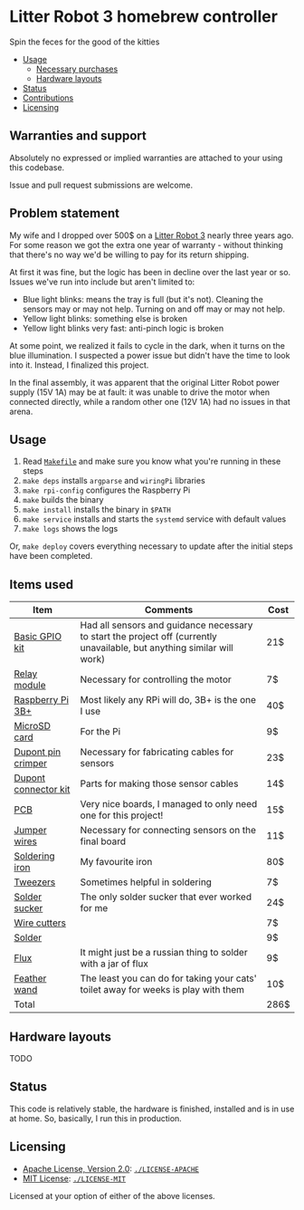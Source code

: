 # Litter Robot 3 homebrew controller

Spin the feces for the good of the kitties

<!-- toc -->

- [Usage](#usage)
    * [Necessary purchases](#necessary-purchases)
    * [Hardware layouts](#hardware-layouts)
- [Status](#status)
- [Contributions](#contributions)
- [Licensing](#licensing)

<!-- tocstop -->

## Warranties and support

Absolutely no expressed or implied warranties are attached to your using this codebase.

Issue and pull request submissions are welcome.

## Problem statement

My wife and I dropped over 500$ on a [Litter Robot 3](https://www.litter-robot.com/litter-robot-3.html) nearly three years ago. For some reason we got the extra one year of warranty - without thinking that there's no way we'd be willing to pay for its return shipping.

At first it was fine, but the logic has been in decline over the last year or so. Issues we've run into include but aren't limited to:

- Blue light blinks: means the tray is full (but it's not). Cleaning the sensors may or may not help. Turning on and off may or may not help.
- Yellow light blinks: something else is broken
- Yellow light blinks very fast: anti-pinch logic is broken

At some point, we realized it fails to cycle in the dark, when it turns on the blue illumination. I suspected a power issue but didn't have the time to look into it. Instead, I finalized this project.

In the final assembly, it was apparent that the original Litter Robot power supply (15V 1A) may be at fault: it was unable to drive the motor when connected directly, while a random other one (12V 1A) had no issues in that arena.

## Usage

1. Read [`Makefile`](Makefile) and make sure you know what you're running in these steps
1. `make deps` installs `argparse` and `wiringPi` libraries
1. `make rpi-config` configures the Raspberry Pi
1. `make` builds the binary
1. `make install` installs the binary in `$PATH`
1. `make service` installs and starts the `systemd` service with default values
1. `make logs` shows the logs

Or, `make deploy` covers everything necessary to update after the initial steps have been completed.

## Items used

Item | Comments | Cost
-|-|-
[Basic GPIO kit](https://www.amazon.com/gp/product/B01MATM4XF) | Had all sensors and guidance necessary to start the project off (currently unavailable, but anything similar will work) | 21$
[Relay module](https://www.amazon.com/gp/product/B00E0NTPP4) | Necessary for controlling the motor | 7$
[Raspberry Pi 3B+](https://www.amazon.com/gp/product/B07BDR5PDW) | Most likely any RPi will do, 3B+ is the one I use | 40$
[MicroSD card](https://www.amazon.com/gp/product/B0749KG1JK) | For the Pi | 9$
[Dupont pin crimper](https://www.amazon.com/gp/product/B00OMM4YUY) | Necessary for fabricating cables for sensors | 23$
[Dupont connector kit](https://www.amazon.com/gp/product/B01G0I0ZZK) | Parts for making those sensor cables | 14$
[PCB](https://www.amazon.com/gp/product/B07BF8Z3HS) | Very nice boards, I managed to only need one for this project! | 15$
[Jumper wires](https://www.amazon.com/gp/product/B07CJYSL2T) | Necessary for connecting sensors on the final board | 11$
[Soldering iron](https://www.amazon.com/gp/product/B003H6NN2Q) | My favourite iron | 80$
[Tweezers](https://www.amazon.com/gp/product/B00FZPEWI6) | Sometimes helpful in soldering | 7$
[Solder sucker](https://www.amazon.com/gp/product/B002MJMXD4) | The only solder sucker that ever worked for me | 24$
[Wire cutters](https://www.amazon.com/gp/product/B07GR7QF63) | | 7$
[Solder](https://www.amazon.com/gp/product/B072K22JRT) |  | 9$
[Flux](https://www.amazon.com/gp/product/B008ZIV85A) | It might just be a russian thing to solder with a jar of flux | 9$
[Feather wand](https://www.amazon.com/gp/product/B00LZUCIL8) | The least you can do for taking your cats' toilet away for weeks is play with them | 10$
Total | | 286$

## Hardware layouts

TODO

## Status

This code is relatively stable, the hardware is finished, installed and is in use at home. So, basically, I run this in production.

## Licensing

 * [Apache License, Version 2.0](https://www.apache.org/licenses/LICENSE-2.0): [`./LICENSE-APACHE`](LICENSE-APACHE)
 * [MIT License](https://opensource.org/licenses/MIT): [`./LICENSE-MIT`](LICENSE-MIT)

Licensed at your option of either of the above licenses.
